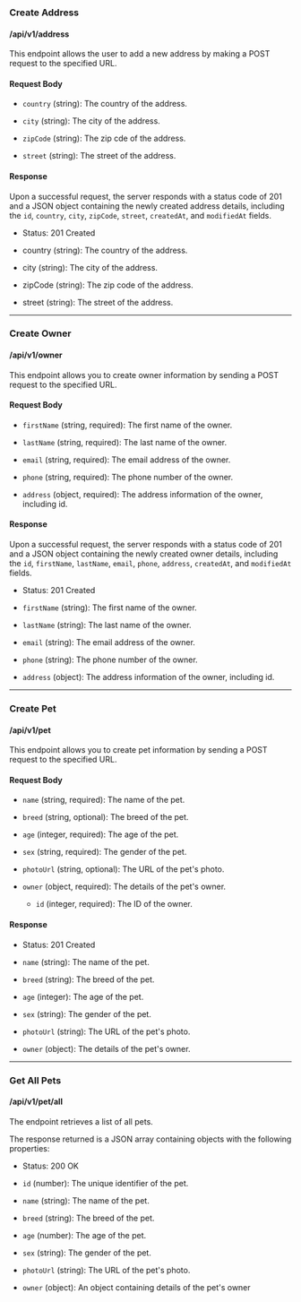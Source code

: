 ### Create Address
#### /api/v1/address

This endpoint allows the user to add a new address by making a POST request to the specified URL.

#### Request Body

- `country` (string): The country of the address.
    
- `city` (string): The city of the address.
    
- `zipCode` (string): The zip cde of the address.
    
- `street` (string): The street of the address.
    

#### Response

Upon a successful request, the server responds with a status code of 201 and a JSON object containing the newly created address details, including the `id`, `country`, `city`, `zipCode`, `street`, `createdAt`, and `modifiedAt` fields.

- Status: 201 Created

- country (string): The country of the address.
    
- city (string): The city of the address.
    
- zipCode (string): The zip code of the address.
    
- street (string): The street of the address.

---

### Create Owner
#### /api/v1/owner

This endpoint allows you to create owner information by sending a POST request to the specified URL.

#### Request Body

- `firstName` (string, required): The first name of the owner.
    
- `lastName` (string, required): The last name of the owner.
    
- `email` (string, required): The email address of the owner.
    
- `phone` (string, required): The phone number of the owner.
    
- `address` (object, required): The address information of the owner, including id.

#### Response

Upon a successful request, the server responds with a status code of 201 and a JSON object containing the newly created owner details, including the `id`, `firstName`, `lastName`, `email`, `phone`, `address`, `createdAt`, and `modifiedAt` fields.

- Status: 201 Created

- `firstName` (string): The first name of the owner.
    
- `lastName` (string): The last name of the owner.
    
- `email` (string): The email address of the owner.
    
- `phone` (string): The phone number of the owner.
    
- `address` (object): The address information of the owner, including id.

---

### Create Pet
#### /api/v1/pet

This endpoint allows you to create pet information by sending a POST request to the specified URL.

#### Request Body

- `name` (string, required): The name of the pet.
    
- `breed` (string, optional): The breed of the pet.
    
- `age` (integer, required): The age of the pet.
    
- `sex` (string, required): The gender of the pet.
    
- `photoUrl` (string, optional): The URL of the pet's photo.
    
- `owner` (object, required): The details of the pet's owner.
    
    - `id` (integer, required): The ID of the owner.
        

#### Response

- Status: 201 Created
- `name` (string): The name of the pet.
    
- `breed` (string): The breed of the pet.
    
- `age` (integer): The age of the pet.
    
- `sex` (string): The gender of the pet.
    
- `photoUrl` (string): The URL of the pet's photo.
    
- `owner` (object): The details of the pet's owner.

---

### Get All Pets
#### /api/v1/pet/all

The endpoint retrieves a list of all pets.

The response returned is a JSON array containing objects with the following properties:

- Status: 200 OK

- `id` (number): The unique identifier of the pet.
    
- `name` (string): The name of the pet.
    
- `breed` (string): The breed of the pet.
    
- `age` (number): The age of the pet.
    
- `sex` (string): The gender of the pet.
    
- `photoUrl` (string): The URL of the pet's photo.
    
- `owner` (object): An object containing details of the pet's owner